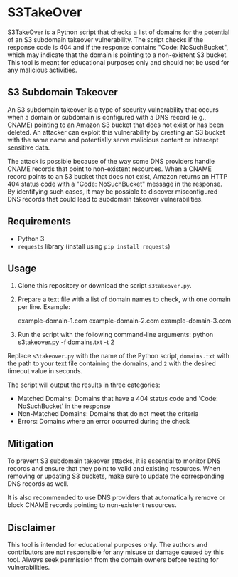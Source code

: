 # S3TakeOver

S3TakeOver is a Python script that checks a list of domains for the potential of an S3 subdomain takeover vulnerability. The script checks if the response code is 404 and if the response contains "Code: NoSuchBucket", which may indicate that the domain is pointing to a non-existent S3 bucket. This tool is meant for educational purposes only and should not be used for any malicious activities.

## S3 Subdomain Takeover

An S3 subdomain takeover is a type of security vulnerability that occurs when a domain or subdomain is configured with a DNS record (e.g., CNAME) pointing to an Amazon S3 bucket that does not exist or has been deleted. An attacker can exploit this vulnerability by creating an S3 bucket with the same name and potentially serve malicious content or intercept sensitive data.

The attack is possible because of the way some DNS providers handle CNAME records that point to non-existent resources. When a CNAME record points to an S3 bucket that does not exist, Amazon returns an HTTP 404 status code with a "Code: NoSuchBucket" message in the response. By identifying such cases, it may be possible to discover misconfigured DNS records that could lead to subdomain takeover vulnerabilities.

## Requirements

- Python 3
- `requests` library (install using `pip install requests`)

## Usage

1. Clone this repository or download the script `s3takeover.py`.

2. Prepare a text file with a list of domain names to check, with one domain per line. Example:

    example-domain-1.com
    example-domain-2.com
    example-domain-3.com
    

3. Run the script with the following command-line arguments:
    python s3takeover.py -f domains.txt -t 2
    

Replace `s3takeover.py` with the name of the Python script, `domains.txt` with the path to your text file containing the domains, and `2` with the desired timeout value in seconds.

The script will output the results in three categories:

- Matched Domains: Domains that have a 404 status code and 'Code: NoSuchBucket' in the response
- Non-Matched Domains: Domains that do not meet the criteria
- Errors: Domains where an error occurred during the check



## Mitigation

To prevent S3 subdomain takeover attacks, it is essential to monitor DNS records and ensure that they point to valid and existing resources. When removing or updating S3 buckets, make sure to update the corresponding DNS records as well.

It is also recommended to use DNS providers that automatically remove or block CNAME records pointing to non-existent resources.

## Disclaimer

This tool is intended for educational purposes only. The authors and contributors are not responsible for any misuse or damage caused by this tool. Always seek permission from the domain owners before testing for vulnerabilities.
